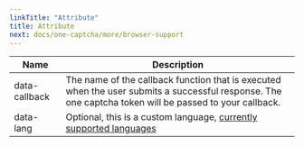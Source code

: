 ```yaml
---
linkTitle: "Attribute"
title: Attribute
next: docs/one-captcha/more/browser-support
---
```


| Name | Description |
| ---- | ----------- |
| data-callback | The name of the callback function that is executed when the user submits a successful response. The one captcha token will be passed to your callback. |
| data-lang | Optional, this is a custom language, [currently supported languages](https://docs.xyehr.cn/docs/one-captcha/more/supported-language/) |

